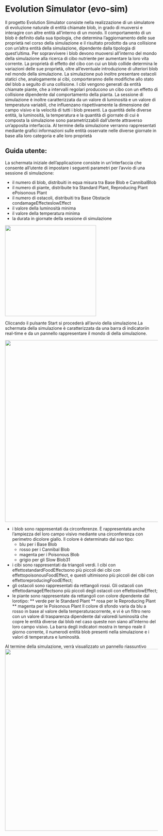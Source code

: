 # Evolution Simulator (evo-sim)

Il progetto Evolution Simulator consiste nella realizzazione di un simulatore di evoluzione naturale di entità chiamate blob, in grado di muoversi e interagire
con altre entità all’interno di un mondo. Il comportamento di un blob è definito dalla sua tipologia, che determina l’aggiornamento delle sue proprietà nel corso della simulazione e il risultato prodotto da una collisione con un’altra entità della simulazione, dipendente dalla tipologia di quest’ultima. Per sopravvivere i blob devono muoversi all’interno del mondo della simulazione alla ricerca di cibo nutriente per aumentare la loro vita corrente. La proprietà di effetto del cibo con cui un blob collide determina le variazioni delle sue proprietà, oltre all’eventuale introduzione di ulteriori blob nel mondo della simulazione. La simulazione può inoltre presentare ostacoli statici che, analogamente ai cibi, comporteranno delle modifiche allo stato del blob a seguito di una collisione. I cibi vengono generati da entità chiamate piante, che a intervalli regolari producono un cibo con un effetto di collisione dipendente dal comportamento della pianta. La sessione di simulazione è inoltre caratterizzata da un valore di luminosità e un valore di temperatura variabili, che influenzano rispettivamente la dimensione del campo visivo e la velocità di tutti i blob presenti. La quantità delle diverse entità, la luminosità, la temperatura e la quantità di giornate di cui è composta la simulazione sono parametrizzabili dall’utente attraverso un’apposita interfaccia. Al termine della simulazione verranno rappresentati mediante grafici informazioni sulle entità osservate nelle diverse giornate in base alla loro categoria e alle loro proprietà

## Guida utente:
La  schermata  iniziale  dell’applicazione  consiste  in  un’interfaccia  che  consente  all’utente  di  impostare  i  seguenti  parametri  per  l’avvio  di  una  sessione  di simulazione:

* il  numero  di  blob,  distribuiti  in  equa  misura  tra  Base  Blob  e  CannibalBlob
* il numero di piante, distribuite tra Standard Plant, Reproducing Plant ePoisonous Plant
* il numero di ostacoli, distribuiti tra Base Obstacle condamageEffecteslowEffect
* il valore della luminosità minima
* il valore della temperatura minima
* la durata in giornate della sessione di simulazione

<img src="https://github.com/alessandro-oliva4/evo-sim/blob/develop/doc/report/img/InputInterface.png" width="300">

Cliccando il pulsante Start si procederà all’avvio della simulazione.La schermata della simulazione è caratterizzata da una barra di indicatoriin real-time e da un pannello rappresentare il mondo di della simulazione.

<img src="https://github.com/alessandro-oliva4/evo-sim/blob/develop/doc/report/img/SimulationInterface.png" width="600">

* i blob sono rappresentati da circonferenze. È rappresentata anche l’ampiezza del loro campo visivo mediante una circonferenza con perimetro dicolore giallo.  Il colore è determinato dal suo tipo:
  * blu per i Base Blob 
  * rosso per i Cannibal Blob 
  * magenta per i Poisonous Blob 
  * grigio per gli Slow Blob31
* i cibi sono rappresentati da triangoli verdi. I cibi con effettostandardFoodEffectsono più piccoli dei cibi con effettopoisonousFoodEffect, e questi ultimisono più piccoli dei cibi con effettoreproducingFoodEffect;
* gli ostacoli sono rappresentati da rettangoli rossi.  Gli ostacoli con effettodamageEffectsono più piccoli degli ostacoli con effettoslowEffect;
* le piante sono rappresentate da rettangoli con colore dipendente dal lorotipo:
  ** verde per le Standard Plant
  ** rosa per le Reproducing Plant
  ** magenta per le Poisonous Plant
Il colore di sfondo varia da blu a rosso in base al valore della temperaturacorrente, e vi è un filtro nero con un valore di trasparenza dipendente dal valoredi  luminosità  che  copre  le  entità  diverse  dai  blob  nel  caso  queste  non  siano all’interno del loro campo visivo. La barra degli indicatori mostra in tempo reale il giorno corrente, il numerodi entità blob presenti nella simulazione e i valori di temperatura e luminosità.

Al termine della simulazione, verrà visualizzato un pannello riassuntivo
<img src="https://github.com/alessandro-oliva4/evo-sim/blob/develop/doc/report/img/ResultsInterface.png" width="600">
